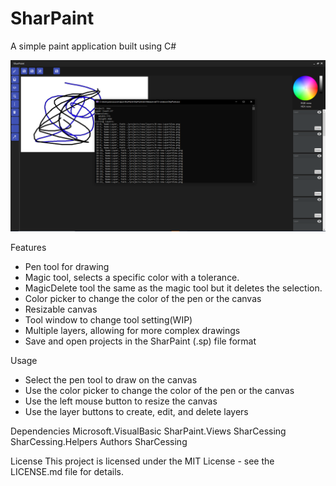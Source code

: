 # SharPaint
A simple paint application built using C#

![sharpaint img](https://raw.githubusercontent.com/xVice/storage/ae4d0344f6e180eff2f540eeef614955d308c504/fileformat.PNG)

Features
- Pen tool for drawing
- Magic tool, selects a specific color with a tolerance.
- MagicDelete tool the same as the magic tool but it deletes the selection.
- Color picker to change the color of the pen or the canvas
- Resizable canvas
- Tool window to change tool setting(WIP)
- Multiple layers, allowing for more complex drawings
- Save and open projects in the SharPaint (.sp) file format

Usage
- Select the pen tool to draw on the canvas
- Use the color picker to change the color of the pen or the canvas
- Use the left mouse button to resize the canvas
- Use the layer buttons to create, edit, and delete layers


Dependencies
Microsoft.VisualBasic
SharPaint.Views
SharCessing
SharCessing.Helpers
Authors
SharCessing

License
This project is licensed under the MIT License - see the LICENSE.md file for details.
